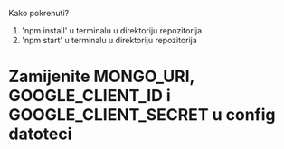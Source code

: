Kako pokrenuti?

1. 'npm install' u terminalu u direktoriju repozitorija
2. 'npm start' u terminalu u direktoriju repozitorija

# Zamijenite MONGO_URI, GOOGLE_CLIENT_ID i GOOGLE_CLIENT_SECRET u config datoteci
